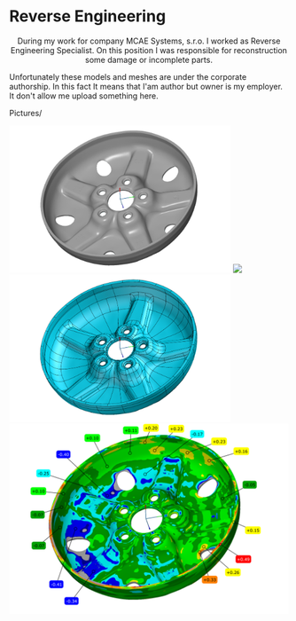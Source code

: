 # Reverse Engineering
<p style="text-align:center;"> 
During my work for company MCAE Systems, s.r.o. I worked as Reverse Engineering Specialist.
On this position I was responsible for reconstruction some damage or incomplete parts.
</p>

Unfortunately these models and meshes are under the corporate authorship.
In this fact It means that I'am author but owner is my employer. 
It don't allow me upload something here.

Pictures/

<p float="left">
  <img src="/Pictures/Wheel_2.png" width="400" /> 
  <img src="//Pictures/Arrow.png" width="100" />
  <img src="/Pictures/Wheel_1.png" width="400" />
  <img src="/Pictures/Wheel_3.png" width="600" /> 
</p>

